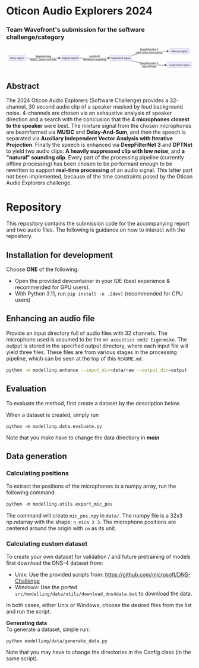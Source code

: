 # Oticon Audio Explorers 2024 
### Team Wavefront's submission for the software challenge/category

![Algorithm overview](media/algorithm-overview.png)

## Abstract
The 2024 Oticon Audio Explorers (Software Challenge) provides a 32-channel, 30 second audio clip of a speaker masked by loud background noise. 4-channels are chosen via an exhaustive analysis of speaker direction and a search with the conclusion that the **4 microphones closest to the speaker** were best. The mixture signal from the chosen microphones are beamformed via **MUSIC** and **Delay-And-Sum**, and then the speech is separated via **Auxiliary Independent Vector Analysis with Iterative Projection**. Finally the speech is enhanced via **DeepFilterNet 3** and **DPTNet** to yield two audio clips: **A heavily suppressed clip with low noise**, and **a "natural" sounding clip**. Every part of the processing pipeline (currently offline processing) has been chosen to be performant enough to be rewritten to support **real-time processing** of an audio signal. This latter part not been implemented, because of the time constraints posed by the Oticon Audio Explorers challenge.

# Repository
This repository contains the submission code for the accompanying report and two audio files. The following is guidance on how to interact with the repository.

## Installation for development
Choose __**ONE**__ of the following:
- Open the provided devcontainer in your IDE (best experience & recommended for GPU users).
- With Python 3.11, run `pip install -e .[dev]` (recommended for CPU users)


## Enhancing an audio file
Provide an input directory full of audio files with 32 channels. The microphone used is assumed to be the `mh acoustics em32 Eigenmike`. The output is stored in the specified output directory, where each input file will yield three files. These files are from various stages in the processing pipeline, which can be seen at the top of this `README.md`.
```bash
python -m modelling.enhance --input_dir=data/raw --output_dir=output
```

## Evaluation  
To evaluate the method, first create a dataset by the description below.

When a dataset is created, simply run 
```
python -m modelling.data.evaluate.py
```
Note that you make have to change the data directiory in *__main__*

## Data generation

### Calculating positions
To extract the positions of the microphones to a numpy array, run the following command:
```python
python -m modelling.utils.export_mic_pos
```
The command will create `mic_pos.npy` in `data/`.
The numpy file is a 32x3 np.ndarray with the shape: `n_mics X 3`.
The microphone positions are centered around the origin with `cm` as its unit.

### Calculating custom dataset

To create your own dataset for validation / and future pretraining of models first download the DNS-4 dataset from:

* Unix: Use the provided scripts from: https://github.com/microsoft/DNS-Challenge
* Windows: Use the ported ``src/modelling/data/utils/download_dns4data.bat`` to download the data.

In both cases, either Unix or Windows, choose the desired files from the list and run the script.

**Generating data**  
To generate a dataset, simple run:

```
python modelling/data/generate_data.py
```

Note that you may have to change the directories in the Config
class (in the same script).
